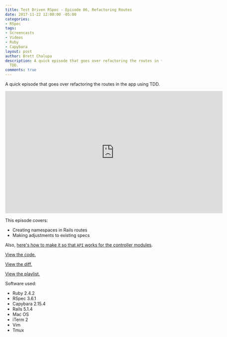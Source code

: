 ```yaml
---
title: Test Driven RSpec - Episode 06, Refactoring Routes
date: 2017-11-22 12:00:00 -05:00
categories:
- RSpec
tags:
- Screencasts
- Videos
- Ruby
- Capybara
layout: post
author: Brett Chalupa
description: A quick episode that goes over refactoring the routes in the app using
  TDD.
comments: true
---
```


A quick episode that goes over refactoring the routes in the app using
TDD.

<iframe width="700" height="393" src="https://www.youtube-nocookie.com/embed/e87JhhrZW7s?rel=0" frameborder="0" allowfullscreen></iframe>

This episode covers:

- Creating namespaces in Rails routes
- Making adjustments to existing specs

Also, [here's how to make it so that `API` works for the controller
modules](https://stackoverflow.com/questions/28990466/rails-autoloading-fully-capitalized-name-like-api).

[View the code.](https://github.com/brettchalupa/test-driven-rspec/tree/master/episode-06)

[View the diff.](https://github.com/brettchalupa/test-driven-rspec/commit/8f9dc32173f1b9a202b25fdeac92aa50732ea955)

[View the playlist.](https://www.youtube.com/playlist?list=PLr442xinba86s9cCWxoIH_xq5UE9Wwo4Z)

Software used:

- Ruby 2.4.2
- RSpec 3.6.1
- Capybara 2.15.4
- Rails 5.1.4
- Mac OS
- iTerm 2
- Vim
- Tmux
